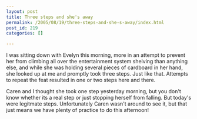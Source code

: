 ```yaml
---
layout: post
title: Three steps and she's away
permalink: /2005/08/19/three-steps-and-she-s-away/index.html
post_id: 219
categories: []

---
```


 
I was sitting down with Evelyn this morning, more in an attempt to prevent her from climbing all over the entertainment system shelving than anything else, and while she was holding several pieces of cardboard in her hand, she looked up at me and promptly took three steps. Just like that. Attempts to repeat the feat resulted in one or two steps here and there.

 
Caren and I thought she took one step yesterday morning, but you don't know whether its a real step or just stopping herself from falling. But today's were legitmate steps. Unfortunately Caren wasn't around to see it, but that just means we have plenty of practice to do this afternoon!

